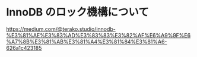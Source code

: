 # InnoDB のロック機構について
<https://medium.com/@terako.studio/innodb-%E3%81%AE%E3%83%AD%E3%83%83%E3%82%AF%E6%A9%9F%E6%A7%8B%E3%81%AB%E3%81%A4%E3%81%84%E3%81%A6-626a1c423185>  





